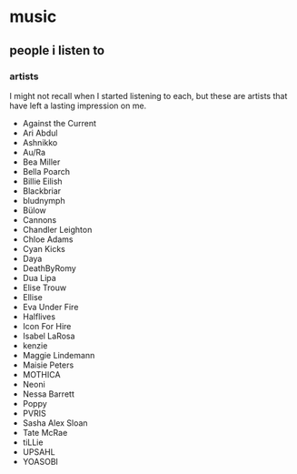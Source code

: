 # music

## people i listen to

### artists

I might not recall when I started listening to each,
but these are artists that have left a lasting impression on me.

- Against the Current
- Ari Abdul
- Ashnikko
- Au/Ra
- Bea Miller
- Bella Poarch
- Billie Eilish
- Blackbriar
- bludnymph
- Bülow
- Cannons
- Chandler Leighton
- Chloe Adams
- Cyan Kicks
- Daya
- DeathByRomy
- Dua Lipa
- Elise Trouw
- Ellise
- Eva Under Fire
- Halflives
- Icon For Hire
- Isabel LaRosa
- kenzie
- Maggie Lindemann
- Maisie Peters
- MOTHICA
- Neoni
- Nessa Barrett
- Poppy
- PVRIS
- Sasha Alex Sloan
- Tate McRae
- tiLLie
- UPSAHL
- YOASOBI
